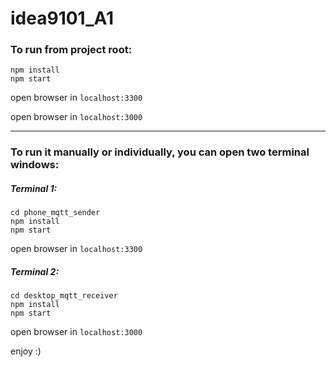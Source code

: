 # idea9101_A1

### To run from project root:

```console
npm install
npm start
```

open browser in `localhost:3300`

open browser in `localhost:3000`

---

### To run it manually or individually, you can open two terminal windows:

##### Terminal 1:
```console
cd phone_mqtt_sender
npm install
npm start
```

open browser in `localhost:3300`


##### Terminal 2:
```console
cd desktop_mqtt_receiver
npm install
npm start
```

open browser in `localhost:3000`


enjoy :)
